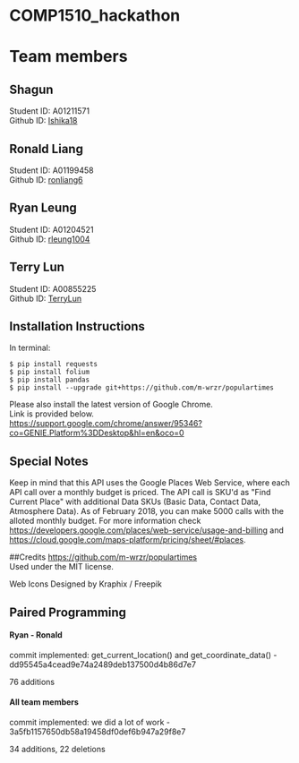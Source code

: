 # COMP1510_hackathon

# Team members

## Shagun  
Student ID: A01211571  
Github ID: [Ishika18](https://github.com/Ishika18)  

## Ronald Liang  
Student ID: A01199458  
Github ID: [ronliang6](https://github.com/ronliang6)  

## Ryan Leung  
Student ID: A01204521  
Github ID: [rleung1004](https://github.com/rleung1004)  

## Terry Lun  
Student ID: A00855225  
Github ID: [TerryLun](https://github.com/TerryLun)  

## Installation Instructions
In terminal:

`$ pip install requests`  
`$ pip install folium`  
`$ pip install pandas`  
`$ pip install --upgrade git+https://github.com/m-wrzr/populartimes`  

Please also install the latest version of Google Chrome.  
Link is provided below.  
https://support.google.com/chrome/answer/95346?co=GENIE.Platform%3DDesktop&hl=en&oco=0

## Special Notes
Keep in mind that this API uses the Google Places Web Service, where each API call over a monthly budget is priced. 
The API call is SKU'd as "Find Current Place" with additional Data SKUs (Basic Data, Contact Data, Atmosphere Data). 
As of February 2018, you can make 5000 calls with the alloted monthly budget. For more information check 
https://developers.google.com/places/web-service/usage-and-billing and 
https://cloud.google.com/maps-platform/pricing/sheet/#places.

##Credits
https://github.com/m-wrzr/populartimes  
Used under the MIT license.

Web Icons Designed by Kraphix / Freepik

## Paired Programming 
#### Ryan - Ronald
commit implemented: get_current_location() and get_coordinate_data() - dd95545a4cead9e74a2489deb137500d4b86d7e7

76 additions

#### All team members
commit implemented: we did a lot of work - 3a5fb1157650db58a19458df0def6b947a29f8e7

34 additions, 22 deletions


